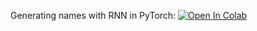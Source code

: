 ﻿Generating names with RNN in PyTorch:
[![Open In Colab](https://colab.research.google.com/assets/colab-badge.svg)](https://colab.research.google.com/github/neychev/harbour_ml2020/blob/master/day11_Recurrent_Neural_Networks/11_seq2seq_rnn_practice.ipynb)
